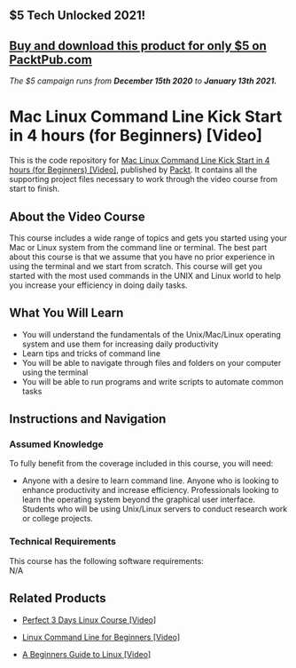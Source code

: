 ## $5 Tech Unlocked 2021!
[Buy and download this product for only $5 on PacktPub.com](https://www.packtpub.com/)
-----
*The $5 campaign         runs from __December 15th 2020__ to __January 13th 2021.__*




# Mac Linux Command Line Kick Start in 4 hours (for Beginners) [Video]
This is the code repository for [Mac Linux Command Line Kick Start in 4 hours (for Beginners) [Video]](https://www.packtpub.com/application-development/mac-linux-command-line-kick-start-4-hours-beginners-video), published by [Packt](https://www.packtpub.com/?utm_source=github). It contains all the supporting project files necessary to work through the video course from start to finish.
## About the Video Course
This course includes a wide range of topics and gets you started using your Mac or Linux system from the command line or terminal. The best part about this course is that we assume that you have no prior experience in using the terminal and we start from scratch. This course will get you started with the most used commands in the UNIX and Linux world to help you increase your efficiency in doing daily tasks.

<H2>What You Will Learn</H2>
<DIV class=book-info-will-learn-text>
<UL>
<LI> You will understand the fundamentals of the Unix/Mac/Linux operating system and use them for increasing daily productivity</LI>
<LI> Learn tips and tricks of command line</LI>
<LI> You will be able to navigate through files and folders on your computer using the terminal</LI>
<LI> You will be able to run programs and write scripts to automate common tasks</LI>
</UL></DIV>

## Instructions and Navigation
### Assumed Knowledge
To fully benefit from the coverage included in this course, you will need:<br/>
<DIV class=book-info-will-learn-text>
<UL>
<LI> Anyone with a desire to learn command line. Anyone who is looking to enhance productivity and increase efficiency. Professionals looking to learn the operating system beyond the graphical user interface. Students who will be using Unix/Linux servers to conduct research work or college projects.</LI>
</UL>
<DIV>

### Technical Requirements
This course has the following software requirements:<br/>
N/A

## Related Products
* [Perfect 3 Days Linux Course [Video]](https://www.packtpub.com/networking-and-servers/perfect-3-days-linux-course-video)

* [Linux Command Line for Beginners [Video]](https://www.packtpub.com/networking-and-servers/linux-command-line-beginners-video)

* [A Beginners Guide to Linux [Video]](https://www.packtpub.com/application-development/beginners-guide-linux-video)
